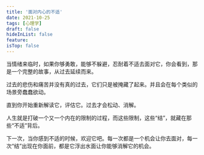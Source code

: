 ```yaml
---
title: '面对内心的不适'
date: 2021-10-25
tags: [心理学]
draft: false
hideInList: false
feature: 
isTop: false
---
```


当情绪来临时，如果你够勇敢，能够不躲避，忍耐着不适去面对它，你会看到，那是一个完整的故事，从过去延续而来。


<!--more-->


过去的悲伤和痛苦并没有真的过去，它们只是被掩藏了起来。并且会在每个类似的场景旁蠢蠢欲动。

直到你开始重新解读它，评估它。过去才会松动、消解。

人生就是打破一个又一个内在的限制的过程，而这些限制，这些“结”，就藏在那些“不适”背后。

下一次，当你感到不适的时候，欢迎它吧。每一次都是一个机会让你去面对，每一次“结”出现在你面前，都是它浮出水面让你能够消解它的机会。